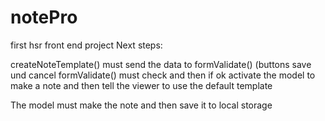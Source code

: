 # notePro
first hsr front end project
Next steps:

createNoteTemplate() must send the data to  formValidate()
(buttons save und cancel
formValidate() must check and then if ok activate the model to make a note
and then tell the viewer to use the default template

The model must make the note  and then save it to local storage

